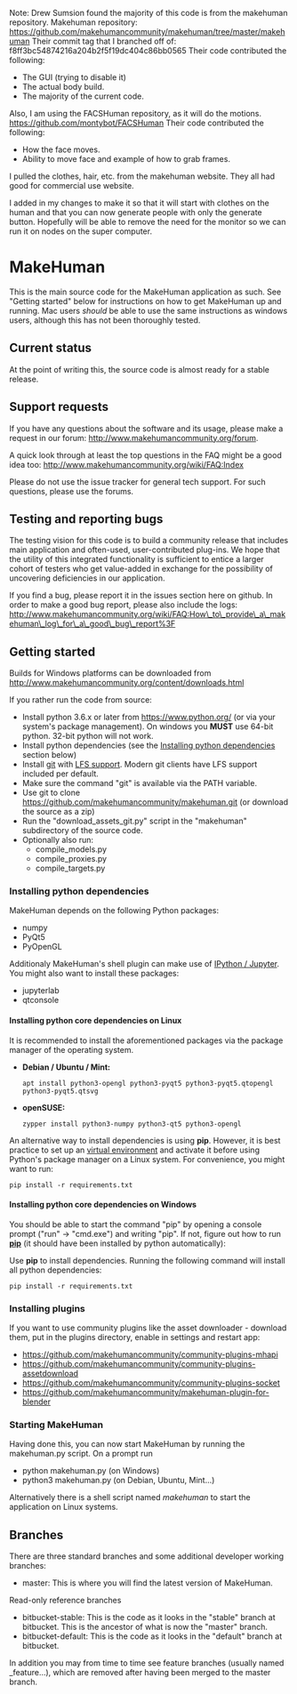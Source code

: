 Note: Drew Sumsion found the majority of this code is from the makehuman repository. 
Makehuman repository: https://github.com/makehumancommunity/makehuman/tree/master/makehuman
Their commit tag that I branched off of: f8ff3bc54874216a204b2f5f19dc404c86bb0565
Their code contributed the following:
- The GUI (trying to disable it)
- The actual body build.
- The majority of the current code.

Also, I am using the FACSHuman repository, as it will do the motions.
https://github.com/montybot/FACSHuman
Their code contributed the following:
- How the face moves. 
- Ability to move face and example of how to grab frames.

I pulled the clothes, hair, etc. from the makehuman website. They all had good for commercial use website.

I added in my changes to make it so that it will start with clothes on the human and that you can now generate people with only the generate button. Hopefully will be able to remove the need for the monitor so we can run it on nodes on the super computer.


# MakeHuman

This is the main source code for the MakeHuman application as such. See "Getting started" below for instructions on how to get MakeHuman up and running. Mac users
_should_ be able to use the same instructions as windows users, although this has not been thoroughly tested.

## Current status

At the point of writing this, the source code is almost ready for a stable release. 

## Support requests

If you have any questions about the software and its usage, please make a request in our forum: http://www.makehumancommunity.org/forum.

A quick look through at least the top questions in the FAQ might be a good idea too: http://www.makehumancommunity.org/wiki/FAQ:Index

Please do not use the issue tracker for general tech support. For such questions, please use the forums.

## Testing and reporting bugs

The testing vision for this code is to build a community release that includes main application and often-used, user-contributed 
plug-ins. We hope that the utility of this integrated functionality is sufficient to entice a larger cohort of testers who get
value-added in exchange for the possibility of uncovering deficiencies in our application.

If you find a bug, please report it in the issues section here on github. In order to make a good bug report, please also include
the logs: http://www.makehumancommunity.org/wiki/FAQ:How\_to\_provide\_a\_makehuman\_log\_for\_a\_good\_bug\_report%3F

## Getting started

Builds for Windows platforms can be downloaded from http://www.makehumancommunity.org/content/downloads.html

If you rather run the code from source:

* Install python 3.6.x or later from https://www.python.org/ (or via your system's package management). On windows you **MUST** use 64-bit python. 32-bit python will not work.
* Install python dependencies (see the [Installing python dependencies](#installing-python-dependencies) section below)
* Install [git](https://git-scm.com/) with [LFS support](https://git-lfs.github.com/). Modern git clients have LFS support included per default. 
* Make sure the command "git" is available via the PATH variable.
* Use git to clone https://github.com/makehumancommunity/makehuman.git (or download the source as a zip)
* Run the "download\_assets\_git.py" script in the "makehuman" subdirectory of the source code.
* Optionally also run:
  * compile\_models.py
  * compile\_proxies.py
  * compile\_targets.py
 
### Installing python dependencies
MakeHuman depends on the following Python packages:

* numpy
* PyQt5
* PyOpenGL

Additionaly MakeHuman's shell plugin can make use of [IPython / Jupyter](https://jupyter.org/). You might also want to install these packages:

* jupyterlab
* qtconsole

#### Installing python core dependencies on Linux
It is recommended to install the aforementioned packages via the package manager of the operating system.

* __Debian / Ubuntu / Mint:__
  
  `apt install python3-opengl python3-pyqt5 python3-pyqt5.qtopengl python3-pyqt5.qtsvg`

* __openSUSE:__

  `zypper install python3-numpy python3-qt5 python3-opengl`

An alternative way to install dependencies is using __pip__. However, it is best practice to set up an [virtual environment](https://docs.python.org/3/library/venv.html)
and activate it before using Python's package manager on a Linux system.
For convenience, you might want to run:

  `pip install -r requirements.txt`

#### Installing python core dependencies on Windows
You should be able to start the command "pip" by opening a console prompt ("run" -> "cmd.exe") and writing "pip". If not, 
figure out how to run [__pip__](https://pip.pypa.io/en/stable/) (it should have been installed by python automatically):

Use __pip__ to install dependencies. Running the following command will install all python dependencies:

`pip install -r requirements.txt`

### Installing plugins

If you want to use community plugins like the asset downloader - download them, put in the plugins directory, enable in settings and restart app:

* https://github.com/makehumancommunity/community-plugins-mhapi
* https://github.com/makehumancommunity/community-plugins-assetdownload
* https://github.com/makehumancommunity/community-plugins-socket
* https://github.com/makehumancommunity/makehuman-plugin-for-blender

### Starting MakeHuman

Having done this, you can now start MakeHuman by running the makehuman.py script. On a prompt run 

* python makehuman.py (on Windows)
* python3 makehuman.py (on Debian, Ubuntu, Mint...)

Alternatively there is a shell script named _makehuman_ to start the application on Linux systems. 

## Branches

There are three standard branches and some additional developer working branches:

* master: This is where you will find the latest version of MakeHuman.

Read-only reference branches

* bitbucket-stable: This is the code as it looks in the "stable" branch at bitbucket. This is the ancestor of what is now the "master" branch.
* bitbucket-default: This is the code as it looks in the "default" branch at bitbucket.

In addition you may from time to time see feature branches (usually named \_feature...), which are removed after having been merged to the master branch. 
